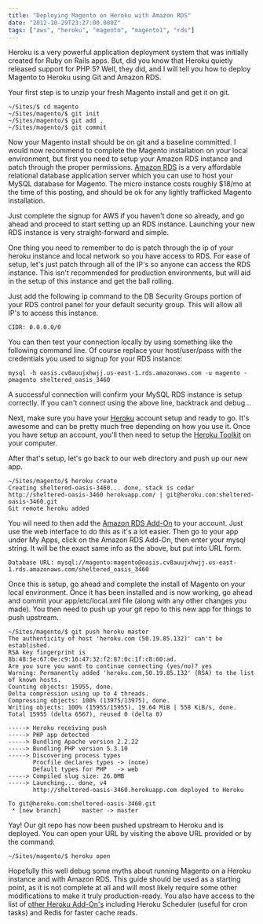 ```yaml
---
title: "Deploying Magento on Heroku with Amazon RDS"
date: "2012-10-29T23:27:00.000Z"
tags: ["aws", "heroku", "magento", "magento1", "rds"]
---
```


Heroku is a very powerful application deployment system that was initially created for Ruby on Rails apps. But, did you know that Heroku quietly released support for PHP 5? Well, they did, and I will tell you how to deploy Magento to Heroku using Git and Amazon RDS.

Your first step is to unzip your fresh Magento install and get it on git.

```plain
~/Sites/$ cd magento
~/Sites/magento/$ git init
~/Sites/magento/$ git add .
~/Sites/magento/$ git commit
```

Now your Magento install should be on git and a baseline committed. I would now recommend to complete the Magento installation on your local environment, but first you need to setup your Amazon RDS instance and patch through the proper permissions. <a href="http://aws.amazon.com/rds/" target="_blank">Amazon RDS</a> is a very affordable relational database application server which you can use to host your MySQL database for Magento. The micro instance costs roughly $18/mo at the time of this posting, and should be ok for any lightly trafficked Magento installation.

Just complete the signup for AWS if you haven't done so already, and go ahead and proceed to start setting up an RDS instance. Launching your new RDS instance is very straight-forward and simple.

One thing you need to remember to do is patch through the ip of your heroku instance and local network so you have access to RDS. For ease of setup, let's just patch through all of the IP's so anyone can access the RDS instance. This isn't recommended for production environments, but will aid in the setup of this instance and get the ball rolling.

Just add the following ip command to the DB Security Groups portion of your RDS control panel for your default security group. This will allow all IP's to access this instance.

```plain
CIDR: 0.0.0.0/0
```

You can then test your connection locally by using something like the following command line. Of course replace your host/user/pass with the credentials you used to signup for your RDS instance:

```plain
mysql -h oasis.cv8auujxhwjj.us-east-1.rds.amazonaws.com -u magento -pmagento sheltered_oasis_3460
```

A successful connection will confirm your MySQL RDS instance is setup correctly. If you can't connect using the above line, backtrack and debug...

Next, make sure you have your <a href="http://www.heroku.com/" target="_blank">Heroku</a> account setup and ready to go. It's awesome and can be pretty much free depending on how you use it. Once you have setup an account, you'll then need to setup the <a href="https://toolbelt.heroku.com/" target="_blank">Heroku Toolkit</a> on your computer.

After that's setup, let's go back to our web directory and push up our new app.

```plain
~/Sites/magento/$ heroku create
Creating sheltered-oasis-3460... done, stack is cedar
http://sheltered-oasis-3460 herokuapp.com/ | git@heroku.com:sheltered-oasis-3460.git
Git remote heroku added
```

You wil need to then add the <a href="https://addons.heroku.com/amazon_rds" target="_blank">Amazon RDS Add-On</a> to your account. Just use the web interface to do this as it's a lot easier. Then go to your app under My Apps, click on the Amazon RDS Add-On, then enter your mysql string. It will be the exact same info as the above, but put into URL form.

```plain
Database URL: mysql://magento:magento@oasis.cv8auujxhwjj.us-east-1.rds.amazonaws.com/sheltered_oasis_3460
```

Once this is setup, go ahead and complete the install of Magento on your local environment. Once it has been installed and is now working, go ahead and commit your app/etc/local.xml file (along with any other changes you made). You then need to push up your git repo to this new app for things to push upstream.

```plain
~/Sites/magento/$ git push heroku master
The authenticity of host 'heroku.com (50.19.85.132)' can't be established.
RSA key fingerprint is 8b:48:5e:67:0e:c9:16:47:32:f2:87:0c:1f:c8:60:ad.
Are you sure you want to continue connecting (yes/no)? yes
Warning: Permanently added 'heroku.com,50.19.85.132' (RSA) to the list of known hosts.
Counting objects: 15955, done.
Delta compression using up to 4 threads.
Compressing objects: 100% (13975/13975), done.
Writing objects: 100% (15955/15955), 19.64 MiB | 558 KiB/s, done.
Total 15955 (delta 6567), reused 0 (delta 0)
 
-----> Heroku receiving push
-----> PHP app detected
-----> Bundling Apache version 2.2.22
-----> Bundling PHP version 5.3.10
-----> Discovering process types
       Procfile declares types -> (none)
       Default types for PHP   -> web
-----> Compiled slug size: 26.0MB
-----> Launching... done, v4
       http://sheltered-oasis-3460.herokuapp.com deployed to Heroku
 
To git@heroku.com:sheltered-oasis-3460.git
 * [new branch]      master -> master
```

Yay! Our git repo has now been pushed upstream to Heroku and is deployed. You can open your URL by visiting the above URL provided or by the command:

```plain
~/Sites/magento/$ heroku open
```

Hopefully this well debug some myths about running Magento on a Heroku instance and with Amazon RDS. This guide should be used as a starting point, as it is not complete at all and will most likely require some other modifications to make it truly production-ready. You also have access to the list of <a href="https://addons.heroku.com/" target="_blank">other Heroku Add-On's</a> including Heroku Scheduler (useful for cron tasks) and&nbsp;Redis for faster cache reads.
